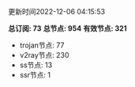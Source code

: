 更新时间2022-12-06 04:15:53

**总订阅: 73**
**总节点: 954**
**有效节点: 321**
- trojan节点: 77
- v2ray节点: 230
- ss节点: 13
- ssr节点: 1
